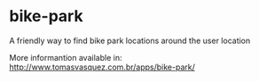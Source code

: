 bike-park
=========

A friendly way to find bike park locations around the user location

More informantion available in: http://www.tomasvasquez.com.br/apps/bike-park/